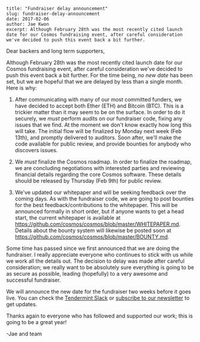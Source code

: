 ~~~
title: "Fundraiser delay announcement"
slug: fundraiser-delay-announcement
date: 2017-02-06
author: Jae Kwon
excerpt: Although February 28th was the most recently cited launch date for our Cosmos fundraising event, after careful consideration we've decided to push this event back a bit further.
~~~

Dear backers and long term supporters,

Although February 28th was the most recently cited launch date for our Cosmos
fundraising event, after careful consideration we've decided to push this event
back a bit further. For the time being, _no new date_ has been set, but we are
hopeful that we are delayed by less than a single month. Here is why:

1. After communicating with many of our most committed funders, we have decided
   to accept both Ether (ETH) and Bitcoin (BTC). This is a trickier matter than
   it may seem to be on the surface. In order to do it securely, we _must_
   perform audits on our fundraiser code, fixing any issues that we find. At
   the moment we don't know exactly how long this will take. The initial flow
   will be finalized by Monday next week (Feb 13th), and promptly delivered to
   auditors. Soon after, we'll make the code available for public review, and
   provide bounties for anybody who discovers issues.

2. We _must_ finalize the Cosmos roadmap. In order to finalize the roadmap, we
   are concluding negotiations with interested parties and reviewing financial
   details regarding the core Cosmos software. These details should be released
   by Thursday (Feb 9th) for public review.

3. We've updated our whitepaper and will be seeking feedback over the coming
   days. As with the fundraiser code, we are going to post bounties for the
   best feedback/contributions to the whitepaper. This will be announced
   formally in short order, but if anyone wants to get a head start, the
   current whitepaper is available at
   https://github.com/cosmos/cosmos/blob/master/WHITEPAPER.md. Details about
   the bounty system will likewise be posted soon at
   https://github.com/cosmos/cosmos/blob/master/BOUNTY.md.

Some time has passed since we first announced that we are doing the fundraiser.
I really appreciate everyone who continues to stick with us while we work all
the details out. The decision to delay was made after careful consideration; we
really want to be absolutely sure everything is going to be as secure as
possible, leading (hopefully) to a very awesome and successful fundraiser.

We will announce the new date for the fundraiser two weeks before it goes live.
You can check the [Tendermint Slack](http://forum.tendermint.com:3000) or
[subscribe to our newsletter](http://cosmos.network) to get updates.

Thanks again to everyone who has followed and supported our work; this is going
to be a great year!

-Jae and team
